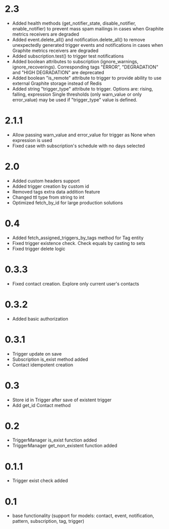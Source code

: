 # 2.3

- Added health methods (get_notifier_state, disable_notifier, enable_notifier) to prevent
  mass spam mailings in cases when Graphite metrics receivers are degraded
- Added event.delete_all() and notification.delete_all() to remove unexpectedly generated
  trigger events and notifications in cases when Graphite metrics receivers are degraded
- Added subscription.test() to trigger test notifications
- Added boolean attributes to subscription (ignore_warnings, ignore_recoverings).
  Corresponding tags "ERROR", "DEGRADATION" and "HIGH DEGRADATION" are deprecated
- Added boolean "is_remote" attribute to trigger to provide ability to use external Graphite storage
  instead of Redis
- Added string "trigger_type" attribute to trigger. Options are: rising, falling, expression
  Single thresholds (only warn_value or only error_value) may be used if "trigger_type" value
  is defined.

# 2.1.1
- Allow passing warn_value and error_value for trigger as None when expression is used
- Fixed case with subscription's schedule with no days selected

# 2.0
- Added custom headers support
- Added trigger creation by custom id
- Removed tags extra data addition feature
- Changed ttl type from string to int
- Optimized fetch_by_id for large production solutions

# 0.4
- Added fetch_assigned_triggers_by_tags method for Tag entity
- Fixed trigger existence check. Check equals by casting to sets
- Fixed trigger delete logic

# 0.3.3
- Fixed contact creation. Explore only current user's contacts

# 0.3.2
- Added basic authorization

# 0.3.1
- Trigger update on save
- Subscription is_exist method added
- Contact idempotent creation

# 0.3
- Store id in Trigger after save of existent trigger
- Add get_id Contact method

# 0.2
- TriggerManager is_exist function added
- TriggerManager get_non_existent function added

# 0.1.1
- Trigger exist check added

# 0.1
- base functionality (support for models: contact, event, notification, pattern, subscription, tag, trigger)

